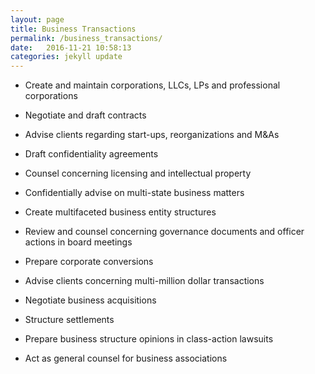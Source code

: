 ```yaml
---
layout: page
title: Business Transactions
permalink: /business_transactions/
date:   2016-11-21 10:58:13
categories: jekyll update
---
```


- Create and maintain corporations, LLCs, LPs and professional corporations

- Negotiate and draft contracts

- Advise clients regarding start-ups, reorganizations and M&As

- Draft confidentiality agreements

- Counsel concerning licensing and intellectual property  

- Confidentially advise on multi-state business matters
   
- Create multifaceted business entity structures 

- Review and counsel concerning governance documents and officer actions in board meetings

- Prepare corporate conversions

- Advise clients concerning multi-million dollar transactions 

- Negotiate business acquisitions

- Structure settlements

- Prepare business structure opinions in class-action lawsuits 

- Act as general counsel for business associations 
